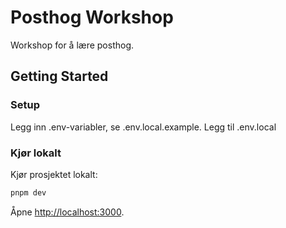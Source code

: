 # Posthog Workshop

Workshop for å lære posthog.

## Getting Started

### Setup

Legg inn .env-variabler, se .env.local.example. Legg til .env.local

### Kjør lokalt

Kjør prosjektet lokalt:

```bash
pnpm dev
```

Åpne [http://localhost:3000](http://localhost:3000).
